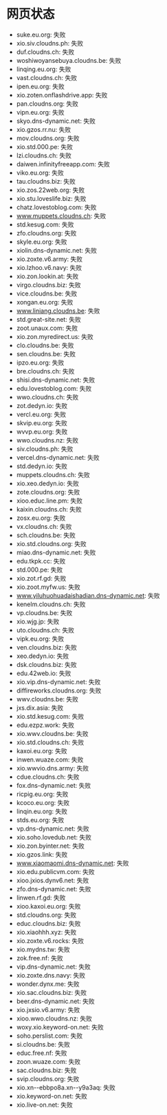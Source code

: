 # 网页状态
- suke.eu.org: 失败
- xio.siv.cloudns.ph: 失败
- duf.cloudns.ch: 失败
- woshiwoyansebuya.cloudns.be: 失败
- linqing.eu.org: 失败
- vast.cloudns.ch: 失败
- ipen.eu.org: 失败
- xio.zoten.onflashdrive.app: 失败
- pan.cloudns.org: 失败
- vipn.eu.org: 失败
- skyo.dns-dynamic.net: 失败
- xio.gzos.rr.nu: 失败
- mov.cloudns.org: 失败
- xio.std.000.pe: 失败
- lzi.cloudns.ch: 失败
- daiwen.infinityfreeapp.com: 失败
- viko.eu.org: 失败
- tau.cloudns.biz: 失败
- xio.zos.22web.org: 失败
- xio.stu.loveslife.biz: 失败
- chatz.lovestoblog.com: 失败
- www.muppets.cloudns.ch: 失败
- std.kesug.com: 失败
- zfo.cloudns.org: 失败
- skyle.eu.org: 失败
- xiolin.dns-dynamic.net: 失败
- xio.zoxte.v6.army: 失败
- xio.lzhoo.v6.navy: 失败
- xio.zon.lookin.at: 失败
- virgo.cloudns.biz: 失败
- vice.cloudns.be: 失败
- xongan.eu.org: 失败
- www.liniang.cloudns.be: 失败
- std.great-site.net: 失败
- zoot.unaux.com: 失败
- xio.zon.myredirect.us: 失败
- clo.cloudns.be: 失败
- sen.cloudns.be: 失败
- ipzo.eu.org: 失败
- bre.cloudns.ch: 失败
- shisi.dns-dynamic.net: 失败
- edu.lovestoblog.com: 失败
- wwo.cloudns.ch: 失败
- zot.dedyn.io: 失败
- vercl.eu.org: 失败
- skvip.eu.org: 失败
- wvvp.eu.org: 失败
- wwo.cloudns.nz: 失败
- siv.cloudns.ph: 失败
- vercel.dns-dynamic.net: 失败
- std.dedyn.io: 失败
- muppets.cloudns.ch: 失败
- xio.xeo.dedyn.io: 失败
- zote.cloudns.org: 失败
- xioo.educ.line.pm: 失败
- kaixin.cloudns.ch: 失败
- zosx.eu.org: 失败
- vx.cloudns.ch: 失败
- sch.cloudns.be: 失败
- xio.std.cloudns.org: 失败
- miao.dns-dynamic.net: 失败
- edu.tkpk.cc: 失败
- std.000.pe: 失败
- xio.zot.rf.gd: 失败
- xio.zoot.myfw.us: 失败
- www.yiluhuohuadaishadian.dns-dynamic.net: 失败
- kenelm.cloudns.ch: 失败
- vp.cloudns.be: 失败
- xio.wjg.jp: 失败
- uto.cloudns.ch: 失败
- vipk.eu.org: 失败
- ven.cloudns.biz: 失败
- xeo.dedyn.io: 失败
- dsk.cloudns.biz: 失败
- edu.42web.io: 失败
- xio.vip.dns-dynamic.net: 失败
- diffireworks.cloudns.org: 失败
- wwv.cloudns.be: 失败
- jxs.dix.asia: 失败
- xio.std.kesug.com: 失败
- edu.ezpz.work: 失败
- xio.wwv.cloudns.be: 失败
- xio.std.cloudns.ch: 失败
- kaxoi.eu.org: 失败
- inwen.wuaze.com: 失败
- xio.wwvio.dns.army: 失败
- cdue.cloudns.ch: 失败
- fox.dns-dynamic.net: 失败
- ricpig.eu.org: 失败
- kcoco.eu.org: 失败
- linqin.eu.org: 失败
- stds.eu.org: 失败
- vp.dns-dynamic.net: 失败
- xio.soho.lovedub.net: 失败
- xio.zon.byinter.net: 失败
- xio.gzos.link: 失败
- www.xiaomaomi.dns-dynamic.net: 失败
- xio.edu.publicvm.com: 失败
- xioo.jxios.dynv6.net: 失败
- zfo.dns-dynamic.net: 失败
- linwen.rf.gd: 失败
- xioo.kaxoi.eu.org: 失败
- std.cloudns.org: 失败
- educ.cloudns.biz: 失败
- xio.xiaohhh.xyz: 失败
- xio.zoxte.v6.rocks: 失败
- xio.mydns.tw: 失败
- zok.free.nf: 失败
- vip.dns-dynamic.net: 失败
- xio.zoxte.dns.navy: 失败
- wonder.dynx.me: 失败
- xio.sac.cloudns.biz: 失败
- beer.dns-dynamic.net: 失败
- xio.jxsio.v6.army: 失败
- xioo.wwo.cloudns.nz: 失败
- woxy.xio.keyword-on.net: 失败
- soho.perslist.com: 失败
- si.cloudns.be: 失败
- educ.free.nf: 失败
- zoon.wuaze.com: 失败
- sac.cloudns.biz: 失败
- svip.cloudns.org: 失败
- xio.xn--ebbpo8a.xn--y9a3aq: 失败
- xio.keyword-on.net: 失败
- xio.live-on.net: 失败
